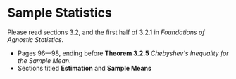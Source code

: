 # Sample Statistics 

Please read sections 3.2, and the first half of 3.2.1 in *Foundations of Agnostic Statistics*. 

- Pages 96—98, ending before **Theorem 3.2.5** *Chebyshev's Inequality for the Sample Mean*. 
- Sections titled **Estimation** and **Sample Means** 
